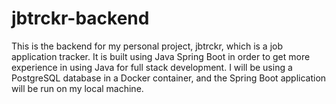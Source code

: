 # jbtrckr-backend

This is the backend for my personal project, jbtrckr, which is a job application tracker. It is built using Java Spring Boot in order to get more experience in using Java
for full stack development. I will be using a PostgreSQL database in a Docker container, and the Spring Boot application will be run on my local machine.
